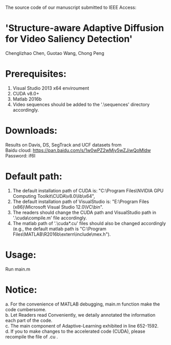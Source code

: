 The source code of our manuscript submitted to IEEE Access:   
# 'Structure-aware Adaptive Diffusion for Video Saliency Detection'  

Chenglizhao Chen, Guotao Wang, Chong Peng  

# Prerequisites: 
1. Visual Studio 2013 x64 enviroument  
2. CUDA v8.0+  
3. Matlab 2016b  
4. Video sequences should be added to the '.\sequences\' directory accordingly.  

# Downloads:  
Results on Davis, DS, SegTrack and UCF datasets from  
Baidu cloud: https://pan.baidu.com/s/1w0wPZ2wMjv5wZJiwQoMldw  
Password: if6l   

# Default path:   
1. The default installation path of CUDA is: "C:\Program Files\NVIDIA GPU Computing Toolkit\CUDA\v8.0\lib\x64\",  
2. The default installation path of VisualStudio is: "E:\Program Files (x86)\Microsoft Visual Studio 12.0\VC\bin". 
3. The readers should change the CUDA path and VisualStudio path in '.\cuda\compile.m' file accordingly.  
4. The matlab path of '.\cuda\*.cu' files should also be changed accordingly  
(e.g., the default matlab path is "C:\Program Files\MATLAB\R2016b\extern\include\mex.h").  

# Usage: 
Run main.m 

# Notice:  
a. For the convenience of MATLAB debugging, main.m function make the code cumbersome.  
b. Let Readers read Conveniently, we detaily annotated the information each part of the code.  
c. The main component of Adaptive-Learning exhibited in line 652-1592.  
d. If you to make changes to the accelerated code (CUDA), please recompile the file of .cu .  


